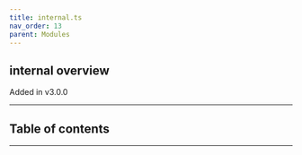 ```yaml
---
title: internal.ts
nav_order: 13
parent: Modules
---
```


## internal overview

Added in v3.0.0

---

<h2 class="text-delta">Table of contents</h2>

---
